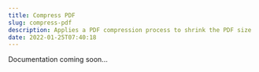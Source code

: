 ```yaml
---
title: Compress PDF
slug: compress-pdf
description: Applies a PDF compression process to shrink the PDF size
date: 2022-01-25T07:40:18
---
```



Documentation coming soon...

